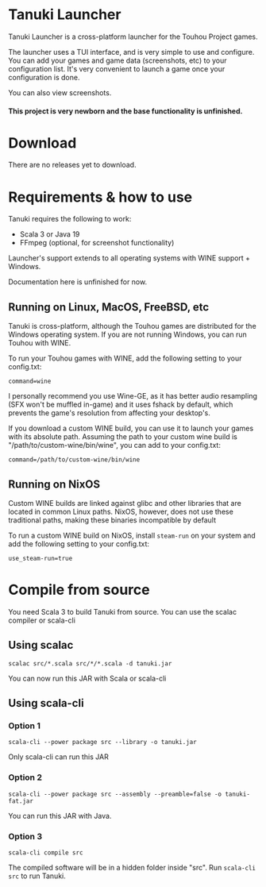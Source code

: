 # Tanuki Launcher

Tanuki Launcher is a cross-platform launcher for the Touhou Project games.

The launcher uses a TUI interface, and is very simple to use and configure. You can add your games and game data (screenshots, etc) to your configuration list. It's very convenient to launch a game once your configuration is done.

You can also view screenshots.

#### This project is very newborn and the base functionality is unfinished.

# Download

There are no releases yet to download.

# Requirements & how to use

Tanuki requires the following to work:
* Scala 3 or Java 19
* FFmpeg (optional, for screenshot functionality)

Launcher's support extends to all operating systems with WINE support + Windows.

Documentation here is unfinished for now.

## Running on Linux, MacOS, FreeBSD, etc

Tanuki is cross-platform, although the Touhou games are distributed for the Windows operating system. If you are not running Windows, you can run Touhou with WINE.

To run your Touhou games with WINE, add the following setting to your config.txt:
```
command=wine
```
I personally recommend you use Wine-GE, as it has better audio resampling (SFX won't be muffled in-game) and it uses fshack by default, which prevents the game's resolution from affecting your desktop's.

If you download a custom WINE build, you can use it to launch your games with its absolute path. Assuming the path to your custom wine build is "/path/to/custom-wine/bin/wine", you can add to your config.txt:
```
command=/path/to/custom-wine/bin/wine
```

## Running on NixOS

Custom WINE builds are linked against glibc and other libraries that are located in common Linux paths. NixOS, however, does not use these traditional paths, making these binaries incompatible by default

To run a custom WINE build on NixOS, install ```steam-run``` on your system and add the following setting to your config.txt:
```
use_steam-run=true
```


# Compile from source

You need Scala 3 to build Tanuki from source. You can use the scalac compiler or scala-cli

## Using scalac

```
scalac src/*.scala src/*/*.scala -d tanuki.jar
```
You can now run this JAR with Scala or scala-cli

## Using scala-cli

### Option 1
```
scala-cli --power package src --library -o tanuki.jar
```
Only scala-cli can run this JAR

### Option 2
```
scala-cli --power package src --assembly --preamble=false -o tanuki-fat.jar
```
You can run this JAR with Java.

### Option 3
```
scala-cli compile src
```
The compiled software will be in a hidden folder inside "src". Run ```scala-cli src``` to run Tanuki.
